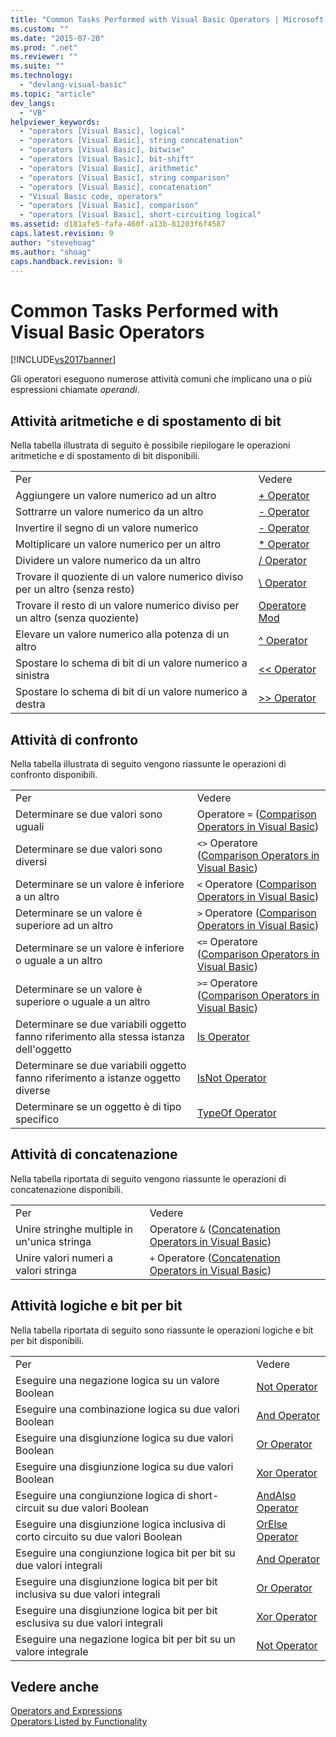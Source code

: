 ```yaml
---
title: "Common Tasks Performed with Visual Basic Operators | Microsoft Docs"
ms.custom: ""
ms.date: "2015-07-20"
ms.prod: ".net"
ms.reviewer: ""
ms.suite: ""
ms.technology: 
  - "devlang-visual-basic"
ms.topic: "article"
dev_langs: 
  - "VB"
helpviewer_keywords: 
  - "operators [Visual Basic], logical"
  - "operators [Visual Basic], string concatenation"
  - "operators [Visual Basic], bitwise"
  - "operators [Visual Basic], bit-shift"
  - "operators [Visual Basic], arithmetic"
  - "operators [Visual Basic], string comparison"
  - "operators [Visual Basic], concatenation"
  - "Visual Basic code, operators"
  - "operators [Visual Basic], comparison"
  - "operators [Visual Basic], short-circuiting logical"
ms.assetid: d181afe5-fafa-460f-a13b-81203f6f4587
caps.latest.revision: 9
author: "stevehoag"
ms.author: "shoag"
caps.handback.revision: 9
---
```

# Common Tasks Performed with Visual Basic Operators
[!INCLUDE[vs2017banner](../../../../visual-basic/developing-apps/includes/vs2017banner.md)]

Gli operatori eseguono numerose attività comuni che implicano una o più espressioni chiamate *operandi*.  
  
## Attività aritmetiche e di spostamento di bit  
 Nella tabella illustrata di seguito è possibile riepilogare le operazioni aritmetiche e di spostamento di bit disponibili.  
  
|||  
|-|-|  
|Per|Vedere|  
|Aggiungere un valore numerico ad un altro|[\+ Operator](../../../../visual-basic/language-reference/operators/addition-operator.md)|  
|Sottrarre un valore numerico da un altro|[\- Operator](../../../../visual-basic/language-reference/operators/subtraction-operator.md)|  
|Invertire il segno di un valore numerico|[\- Operator](../../../../visual-basic/language-reference/operators/subtraction-operator.md)|  
|Moltiplicare un valore numerico per un altro|[\* Operator](../../../../visual-basic/language-reference/operators/multiplication-operator.md)|  
|Dividere un valore numerico da un altro|[\/ Operator](../../../../visual-basic/language-reference/operators/floating-point-division-operator.md)|  
|Trovare il quoziente di un valore numerico diviso per un altro \(senza resto\)|[\\ Operator](../../../../visual-basic/language-reference/operators/integer-division-operator.md)|  
|Trovare il resto di un valore numerico diviso per un altro \(senza quoziente\)|[Operatore Mod](../../../../visual-basic/language-reference/operators/mod-operator.md)|  
|Elevare un valore numerico alla potenza di un altro|[^ Operator](../../../../visual-basic/language-reference/operators/exponentiation-operator.md)|  
|Spostare lo schema di bit di un valore numerico a sinistra|[\<\< Operator](../../../../visual-basic/language-reference/operators/left-shift-operator.md)|  
|Spostare lo schema di bit di un valore numerico a destra|[\>\> Operator](../../../../visual-basic/language-reference/operators/right-shift-operator.md)|  
  
## Attività di confronto  
 Nella tabella illustrata di seguito vengono riassunte le operazioni di confronto disponibili.  
  
|||  
|-|-|  
|Per|Vedere|  
|Determinare se due valori sono uguali|Operatore `=` \([Comparison Operators in Visual Basic](../../../../visual-basic/programming-guide/language-features/operators-and-expressions/comparison-operators.md)\)|  
|Determinare se due valori sono diversi|`<>` Operatore \([Comparison Operators in Visual Basic](../../../../visual-basic/programming-guide/language-features/operators-and-expressions/comparison-operators.md)\)|  
|Determinare se un valore è inferiore a un altro|`<` Operatore \([Comparison Operators in Visual Basic](../../../../visual-basic/programming-guide/language-features/operators-and-expressions/comparison-operators.md)\)|  
|Determinare se un valore è superiore ad un altro|`>` Operatore \([Comparison Operators in Visual Basic](../../../../visual-basic/programming-guide/language-features/operators-and-expressions/comparison-operators.md)\)|  
|Determinare se un valore è inferiore o uguale a un altro|`<=` Operatore \([Comparison Operators in Visual Basic](../../../../visual-basic/programming-guide/language-features/operators-and-expressions/comparison-operators.md)\)|  
|Determinare se un valore è superiore o uguale a un altro|`>=` Operatore \([Comparison Operators in Visual Basic](../../../../visual-basic/programming-guide/language-features/operators-and-expressions/comparison-operators.md)\)|  
|Determinare se due variabili oggetto fanno riferimento alla stessa istanza dell'oggetto|[Is Operator](../../../../visual-basic/language-reference/operators/is-operator.md)|  
|Determinare se due variabili oggetto fanno riferimento a istanze oggetto diverse|[IsNot Operator](../../../../visual-basic/language-reference/operators/isnot-operator.md)|  
|Determinare se un oggetto è di tipo specifico|[TypeOf Operator](../../../../visual-basic/language-reference/operators/typeof-operator.md)|  
  
## Attività di concatenazione  
 Nella tabella riportata di seguito vengono riassunte le operazioni di concatenazione disponibili.  
  
|||  
|-|-|  
|Per|Vedere|  
|Unire stringhe multiple in un'unica stringa|Operatore `&` \([Concatenation Operators in Visual Basic](../../../../visual-basic/programming-guide/language-features/operators-and-expressions/concatenation-operators.md)\)|  
|Unire valori numeri a valori stringa|`+` Operatore \([Concatenation Operators in Visual Basic](../../../../visual-basic/programming-guide/language-features/operators-and-expressions/concatenation-operators.md)\)|  
  
## Attività logiche e bit per bit  
 Nella tabella riportata di seguito sono riassunte le operazioni logiche e bit per bit disponibili.  
  
|||  
|-|-|  
|Per|Vedere|  
|Eseguire una negazione logica su un valore Boolean|[Not Operator](../../../../visual-basic/language-reference/operators/not-operator.md)|  
|Eseguire una combinazione logica su due valori Boolean|[And Operator](../../../../visual-basic/language-reference/operators/and-operator.md)|  
|Eseguire una disgiunzione logica su due valori Boolean|[Or Operator](../../../../visual-basic/language-reference/operators/or-operator.md)|  
|Eseguire una disgiunzione logica su due valori Boolean|[Xor Operator](../../../../visual-basic/language-reference/operators/xor-operator.md)|  
|Eseguire una congiunzione logica di short\-circuit su due valori Boolean|[AndAlso Operator](../../../../visual-basic/language-reference/operators/andalso-operator.md)|  
|Eseguire una disgiunzione logica inclusiva di corto circuito su due valori Boolean|[OrElse Operator](../../../../visual-basic/language-reference/operators/orelse-operator.md)|  
|Eseguire una congiunzione logica bit per bit su due valori integrali|[And Operator](../../../../visual-basic/language-reference/operators/and-operator.md)|  
|Eseguire una disgiunzione logica bit per bit inclusiva su due valori integrali|[Or Operator](../../../../visual-basic/language-reference/operators/or-operator.md)|  
|Eseguire una disgiunzione logica bit per bit esclusiva su due valori integrali|[Xor Operator](../../../../visual-basic/language-reference/operators/xor-operator.md)|  
|Eseguire una negazione logica bit per bit su un valore integrale|[Not Operator](../../../../visual-basic/language-reference/operators/not-operator.md)|  
  
## Vedere anche  
 [Operators and Expressions](../../../../visual-basic/programming-guide/language-features/operators-and-expressions/index.md)   
 [Operators Listed by Functionality](../../../../visual-basic/language-reference/operators/operators-listed-by-functionality.md)